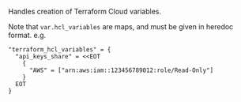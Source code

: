 Handles creation of Terraform Cloud variables.

Note that `var.hcl_variables` are maps, and must be given in heredoc format. e.g.

```hcl
"terraform_hcl_variables" = {
  "api_keys_share" = <<EOT
    {
      "AWS" = ["arn:aws:iam::123456789012:role/Read-Only"]
    }
  EOT
}
```
